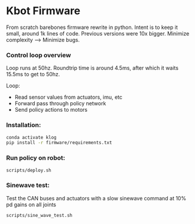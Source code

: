 # Kbot Firmware

From scratch barebones firmware rewrite in python. Intent is to keep it small, around 1k lines of code. Previous versions were 10x bigger. Minimize complexity --> Minimize bugs.

### Control loop overview
Loop runs at 50hz. Roundtrip time is around 4.5ms, after which it waits 15.5ms to get to 50hz.

Loop:
   - Read sensor values from actuators, imu, etc
   - Forward pass through policy network
   - Send policy actions to motors

### Installation:
```bash
conda activate klog
pip install -r firmware/requirements.txt
```

### Run policy on robot:
```bash
scripts/deploy.sh
```

### Sinewave test:
Test the CAN buses and actuators with a slow sinewave command at 10% pd gains on all joints
```bash
scripts/sine_wave_test.sh
```
